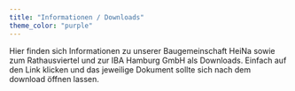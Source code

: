 ```yaml
---
title: "Informationen / Downloads"
theme_color: "purple"
---
```


Hier finden sich Informationen zu unserer Baugemeinschaft HeiNa sowie zum
Rathausviertel und zur IBA Hamburg GmbH als Downloads. 
Einfach auf den Link klicken und das jeweilige Dokument sollte sich nach dem download öffnen lassen.
